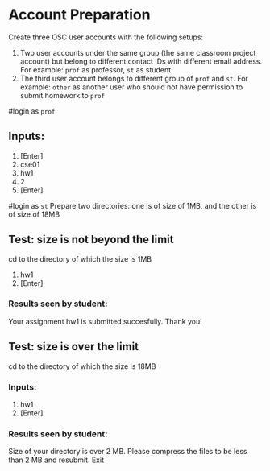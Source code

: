 # Account Preparation

Create three OSC user accounts with the following setups:
1. Two user accounts under the same group (the same classroom project account) but belong to different contact IDs with different email address. For example: `prof` as professor, `st` as student
2. The third user account belongs to different group of `prof` and `st`. For example: `other` as another user who should not have permission to submit homework to `prof`

#login as `prof`
## Inputs:
1. [Enter]
2. cse01
3. hw1
4. 2
5. [Enter]

#login as `st`
Prepare two directories: one is of size of 1MB, and the other is of size of 18MB

## Test: size is not beyond the limit
cd to the directory of which the size is 1MB
1. hw1
2. [Enter]

### Results seen by student:
Your assignment hw1 is submitted succesfully. Thank you!

## Test: size is over the limit
cd to the directory of which the size is 18MB
### Inputs:
1. hw1
2. [Enter]

### Results seen by student:
Size of your directory is over 2 MB. Please compress the files to be less than 2 MB and resubmit. Exit



